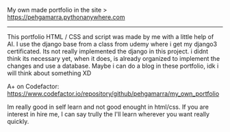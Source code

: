 My own made portfolio in the site > https://pehgamarra.pythonanywhere.com


-------------------------------------------------------------------------------------------

This portfolio  HTML / CSS and script was made by me with a little help of AI.
I use the django base from a class from udemy where i get my django3 certificated.
Its not really implemented the django in this project. i didnt think its necessary yet, when it does, is already organized to implement the changes and use a database.
Maybe i can do a blog in these portfolio, idk i will think about something XD

A+ on Codefactor: https://www.codefactor.io/repository/github/pehgamarra/my_own_portfolio

Im really good in self learn and not good enought in html/css.
If you are interest in hire me, I can say trully the I'll learn wherever you want really quickly.
